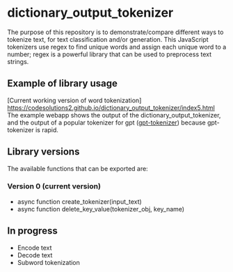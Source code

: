 # dictionary_output_tokenizer

The purpose of this repository is to demonstrate/compare different ways to tokenize text, for text classification and/or generation. This JavaScript tokenizers use regex to find unique words and assign each unique word to a number; regex is a powerful library that can be used to preprocess text strings. 


## Example of library usage

[Current working version of word tokenization] https://codesolutions2.github.io/dictionary_output_tokenizer/index5.html
The example webapp shows the output of the dictionary_output_tokenizer, and the output of a popular tokenizer for gpt ([gpt-tokenizer](https://www.jsdelivr.com/package/npm/gpt-tokenizer)) because gpt-tokenizer is rapid. 


## Library versions
The available functions that can be exported are:

### Version 0 (current version)
- async function create_tokenizer(input_text)
- async function delete_key_value(tokenizer_obj, key_name)

## In progress
  - Encode text
  - Decode text
  - Subword tokenization
